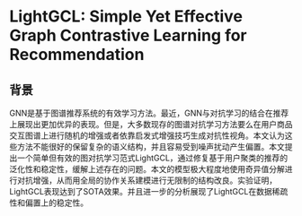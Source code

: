 # LightGCL: Simple Yet Effective Graph Contrastive Learning for Recommendation

## 背景

GNN是基于图谱推荐系统的有效学习方法。最近，GNN与对抗学习的结合在推荐上展现出更加优异的表现。但是，大多数现存的图谱对抗学习方法要么在用户商品交互图谱上进行随机的增强或者依靠启发式增强技巧生成对抗性视角。本文认为这些方法不能很好的保留复杂的语义结构，并且容易受到噪声扰动产生偏置。本文提出一个简单但有效的图对抗学习范式LightGCL，通过修复基于用户聚类的推荐的泛化性和稳定性，缓解上述存在的问题。本文的模型极大程度地使用奇异值分解进行对抗增强，从而用全局的协作关系建模进行无限制的结构改良。实验证明，LightGCL表现达到了SOTA效果。并且进一步的分析展现了LightGCL在数据稀疏性和偏置上的稳定性。
